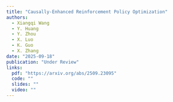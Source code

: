 ```yaml
---
title: "Causally-Enhanced Reinforcement Policy Optimization"
authors:
  - Xiangqi Wang
  - Y. Huang
  - Y. Zhou
  - X. Luo
  - K. Guo
  - X. Zhang
date: "2025-09-18"
publication: "Under Review"
links:
  pdf: "https://arxiv.org/abs/2509.23095"
  code: ""
  slides: ""
  video: ""
---
```

